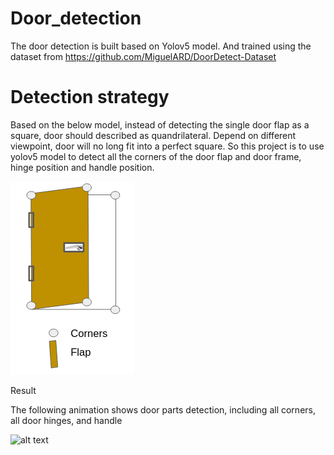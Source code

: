 # Door_detection
The door detection is built based on Yolov5 model. And trained using the dataset from https://github.com/MiguelARD/DoorDetect-Dataset

# Detection strategy
Based on the below model, instead of detecting the single door flap as a square, door should described as quandrilateral. Depend on different viewpoint, door will no long fit into a perfect square. So this project is to use yolov5 model to detect all the corners of the door flap and door frame, hinge position and handle position.

![alt text](resource/door_model.png)

Result

The following animation shows door parts detection, including all corners, all door hinges, and handle 

![alt text](resource/animation.gif)


